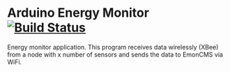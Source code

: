# Arduino Energy Monitor [![Build Status](https://travis-ci.org/simiolabs/arduino-energy-monitor-wifi.svg?branch=master)](https://travis-ci.org/simiolabs/arduino-energy-monitor-wifi)

Energy monitor application. This program receives data wirelessly (XBee) from a node with x number of sensors and sends the data to EmonCMS via WiFi.

